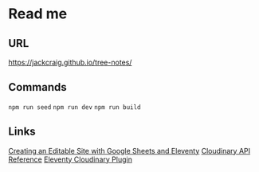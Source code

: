 # Read me

## URL 
https://jackcraig.github.io/tree-notes/

## Commands
`npm run seed`
`npm run dev`
`npm run build`

## Links
[Creating an Editable Site with Google Sheets and Eleventy](https://css-tricks.com/creating-an-editable-site-with-google-sheets-and-eleventy)
[Cloudinary API Reference](https://cloudinary.com/documentation/api_response_reference)
[Eleventy Cloudinary Plugin](https://github.com/juanfernandes/eleventy-plugin-cloudinary#readme)